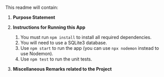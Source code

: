 This readme will contain:

1. **Purpose Statement**
2. **Instructions for Running this App**

    1. You must run `npm install` to install all required dependencies.
    2. You will need to use a SQLite3 database.
    3. Use `npm start` to run the app (you can use `npx nodemon` instead to use Nodemon).
    4. Use `npm test` to run the unit tests.

3. **Miscellaneous Remarks related to the Project**